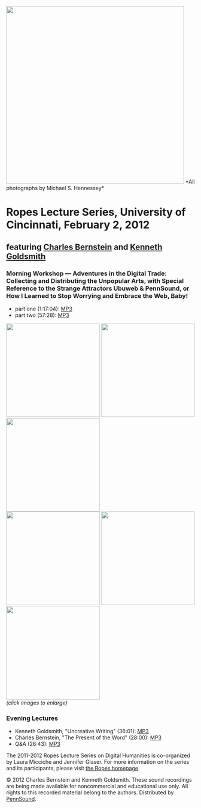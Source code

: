 <img src="https://media.sas.upenn.edu/pennsound/groups/Bernstein-Goldsmith-Ropes-2012/duo-2.jpg" height="475" />  
*All photographs by Michael S. Hennessey*  

Ropes Lecture Series, University of Cincinnati, February 2, 2012
================================================================

featuring [Charles Bernstein](Bernstein.html) and [Kenneth Goldsmith](Goldsmith.html)
-------------------------------------------------------------------------------------

  

### Morning Workshop — Adventures in the Digital Trade: Collecting and Distributing the Unpopular Arts, with Special Reference to the Strange Attractors Ubuweb & PennSound, or How I Learned to Stop Worrying and Embrace the Web, Baby!

-   part one (1:17:04): [MP3](http://media.sas.upenn.edu/pennsound/groups/Bernstein-Goldsmith-Ropes-2012/Bernstein-Goldsmith_Ropes-Workshop-1_Univ-Cincinnati_2-2-12.mp3)
-   part two (57:28): [MP3](http://media.sas.upenn.edu/pennsound/groups/Bernstein-Goldsmith-Ropes-2012/Bernstein-Goldsmith_Ropes-Workshop-2_Univ-Cincinnati_2-2-12.mp3)

  

[<img src="https://media.sas.upenn.edu/pennsound/groups/Bernstein-Goldsmith-Ropes-2012/Goldsmith-1.jpg" height="250" />](https://media.sas.upenn.edu/pennsound/groups/Bernstein-Goldsmith-Ropes-2012/Goldsmith-1.jpg) [<img src="http://media.sas.upenn.edu/pennsound/groups/Bernstein-Goldsmith-Ropes-2012/screen.jpg" height="250" />](https://media.sas.upenn.edu/pennsound/groups/Bernstein-Goldsmith-Ropes-2012/screen.jpg) [<img src="http://media.sas.upenn.edu/pennsound/groups/Bernstein-Goldsmith-Ropes-2012/Bernstein-2.jpg" height="250" />](http://media.sas.upenn.edu/pennsound/groups/Bernstein-Goldsmith-Ropes-2012/Bernstein-2.jpg)  
[<img src="https://media.sas.upenn.edu/pennsound/groups/Bernstein-Goldsmith-Ropes-2012/duo-3.jpg" height="250" />](https://media.sas.upenn.edu/pennsound/groups/Bernstein-Goldsmith-Ropes-2012/duo-3.jpg) [<img src="https://media.sas.upenn.edu/pennsound/groups/Bernstein-Goldsmith-Ropes-2012/Goldsmith-2.jpg" height="250" />](https://media.sas.upenn.edu/pennsound/groups/Bernstein-Goldsmith-Ropes-2012/Goldsmith-2.jpg)[<img src="https://media.sas.upenn.edu/pennsound/groups/Bernstein-Goldsmith-Ropes-2012/Bernstein-1.jpg" height="250" />](https://media.sas.upenn.edu/pennsound/groups/Bernstein-Goldsmith-Ropes-2012/Bernstein-1.jpg)  
*(click images to enlarge)*

  

### Evening Lectures

-   Kenneth Goldsmith, "Uncreative Writing" (36:01): [MP3](http://media.sas.upenn.edu/pennsound/groups/Bernstein-Goldsmith-Ropes-2012/Bernstein-Goldsmith_01_Goldsmith-Uncreative-Writing_Ropes-Lecture_Univ-Cincinnati_2-2-12.mp3)
-   Charles Bernstein, "The Present of the Word" (28:00): [MP3](http://media.sas.upenn.edu/pennsound/groups/Bernstein-Goldsmith-Ropes-2012/Bernstein-Goldsmith_02_Bernstein-The-Future-of-the-Word_Ropes-Lecture_Univ-Cincinnati_2-2-12.mp3)
-   Q&A (26:43): [MP3](http://media.sas.upenn.edu/pennsound/groups/Bernstein-Goldsmith-Ropes-2012/Bernstein-Goldsmith_03_Q-and-A_Ropes-Lecture_Univ-Cincinnati_2-2-12.mp3)

  

The 2011-2012 Ropes Lecture Series on Digital Humanities is co-organized by Laura Micciche and Jennifer Glaser. For more information on the series and its participants, please visit [the Ropes homepage](http://www.ropes2012.org/).

  

© 2012 Charles Bernstein and Kenneth Goldsmith. These sound recordings are being made available for noncommercial and
educational use only. All rights to this recorded material belong to the authors.
Distributed by [PennSound](http://writing.upenn.edu/pennsound).
